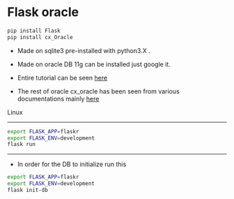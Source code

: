 # Flask oracle

```python 
pip install Flask
pip install cx_Oracle
```
- Made on sqlite3 pre-installed with python3.X .

- Made on oracle DB 11g can be installed just google it.


- Entire tutorial can be seen 
[here](http://flask.pocoo.org/docs/1.0/tutorial/factory/)


- The rest of oracle cx_oracle has been seen from various documentations mainly [here](https://cx-oracle.readthedocs.io/en/latest/cursor.html)

Linux
___
```bash
export FLASK_APP=flaskr
export FLASK_ENV=development
flask run
```
___
- In order for the DB to initialize run this 
```bash
export FLASK_APP=flaskr
export FLASK_ENV=development
flask init-db
```


